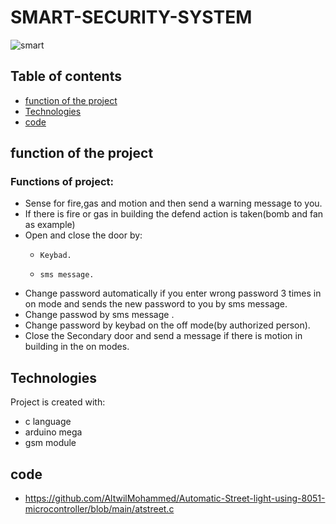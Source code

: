 # SMART-SECURITY-SYSTEM
![smart](https://user-images.githubusercontent.com/40560478/171052225-877cd35e-b4c4-4b80-b4f9-16eae0fdc5d4.png)
## Table of contents
* [function of the project](#function-of-the-project)
* [Technologies](#technologies)
* [code](#code)

## function of the project
### Functions of project:
* Sense for fire,gas and motion and then send a warning message to you.
* If there is fire or gas in building the defend action is taken(bomb and fan as example)
* Open and close the door by:
  - 	Keybad.
  - 	sms message.  
* Change password automatically if you enter wrong password 3 times in on mode and sends the new password to you  by sms message.
* Change passwod by sms message .
* Change password by keybad on the off mode(by authorized person).
* Close the Secondary door and send a message if there is motion in building in  the on modes.

## Technologies
Project is created with:
* c language
* arduino mega 
* gsm module


## code
* https://github.com/AltwilMohammed/Automatic-Street-light-using-8051-microcontroller/blob/main/atstreet.c





